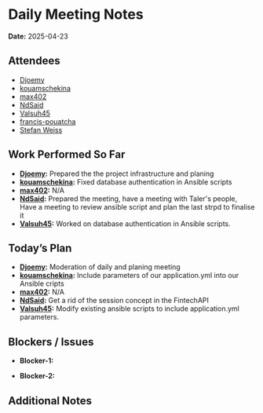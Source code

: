 # 
# # 
# Daily Meeting Notes

**Date:** 2025-04-23

## Attendees
- [Djoemy](https://github.com/Djoemy)
- [kouamschekina](https://github.com/kouamschekina)
- [max402](https://github.com/max402)
- [NdSaid](https://github.com/NdSaid)
- [Valsuh45](https://github.com/Valsuh45)
- [francis-pouatcha](https://github.com/francis-pouatcha)
- [Stefan Weiss](https://github.com/swador)

## Work Performed So Far
- **[Djoemy](https://github.com/Djoemy):** Prepared the the project infrastructure and planing
- **[kouamschekina](https://github.com/kouamschekina):** Fixed database authentication in Ansible scripts
- **[max402](https://github.com/max402):** N/A
- **[NdSaid](https://github.com/NdSaid):** Prepared the meeting, have a meeting with Taler's people, Have a meeting to review ansible script and plan the last strpd to finalise it
- **[Valsuh45](https://github.com/Valsuh45):** Worked on database authentication in Ansible scripts.

## Today’s Plan
- **[Djoemy](https://github.com/Djoemy):** Moderation of daily and planing meeting
- **[kouamschekina](https://github.com/kouamschekina):** Include parameters of our application.yml into our Ansible cripts
- **[max402](https://github.com/max402):** N/A
- **[NdSaid](https://github.com/NdSaid):** Get a rid of the session concept in the FintechAPI
- **[Valsuh45](https://github.com/Valsuh45):** Modify existing ansible scripts to include application.yml parameters.

## Blockers / Issues
- **Blocker-1:**

- **Blocker-2:** 

## Additional Notes
